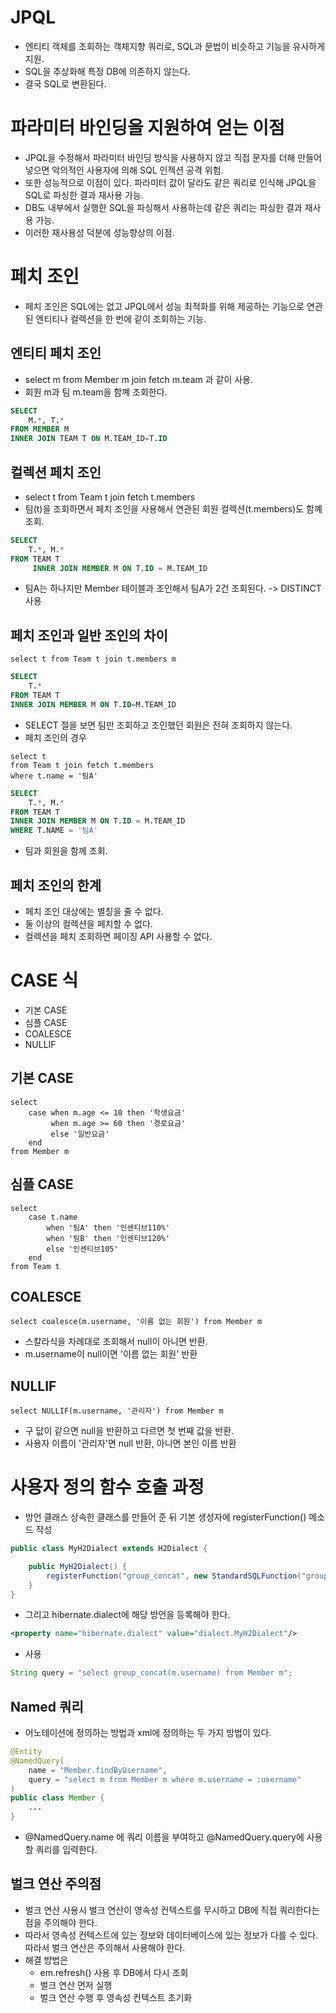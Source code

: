 # JPQL
- 엔티티 객체를 조회하는 객체지향 쿼리로, SQL과 문법이 비슷하고 기능을 유사하게 지원.
- SQL을 추상화해 특정 DB에 의존하지 않는다.
- 결국 SQL로 변환된다.

# 파라미터 바인딩을 지원하여 얻는 이점
- JPQL을 수정해서 파라미터 바인딩 방식을 사용하지 않고 직접 문자를 더해 만들어 넣으면 악의적인 사용자에 의해 SQL 인젝션 공격 위험.
- 또한 성능적으로 이점이 있다. 파라미터 값이 달라도 같은 쿼리로 인식해 JPQL을 SQL로 파싱한 결과 재사용 가능.
- DB도 내부에서 실행한 SQL을 파싱해서 사용하는데 같은 쿼리는 파싱한 결과 재사용 가능.
- 이러한 재사용성 덕분에 성능향상의 이점.

# 페치 조인
- 페치 조인은 SQL에는 없고 JPQL에서 성능 최적화를 위해 제공하는 기능으로 연관된 엔티티나 컬렉션을 한 번에 같이 조회하는 기능.

## 엔티티 페치 조인
- select m from Member m join fetch m.team 과 같이 사용.
- 회원 m과 팀 m.team을 함꼐 조회한다. 
```sql
SELECT 
    M.*, T.*
FROM MEMBER M 
INNER JOIN TEAM T ON M.TEAM_ID=T.ID
```

## 컬렉션 페치 조인
- select t from Team t join fetch t.members
- 팀(t)을 조회하면서 페치 조인을 사용해서 연관된 회원 컬렉션(t.members)도 함꼐 조회.
```sql
SELECT
    T.*, M.*
FROM TEAM T
     INNER JOIN MEMBER M ON T.ID = M.TEAM_ID
```
- 팀A는 하나지만 Member 테이블과 조인해서 팀A가 2건 조회된다. -> DISTINCT 사용

## 페치 조인과 일반 조인의 차이
```jpaql
select t from Team t join t.members m
```
```sql
SELECT
    T.*
FROM TEAM T
INNER JOIN MEMBER M ON T.ID=M.TEAM_ID
```
- SELECT 절을 보면 팀만 조회하고 조인했던 회원은 전혀 조회하지 않는다.
- 페치 조인의 경우
```jpaql
select t
from Team t join fetch t.members
where t.name = '팀A'
```
```sql
SELECT 
    T.*, M.*
FROM TEAM T
INNER JOIN MEMBER M ON T.ID = M.TEAM_ID
WHERE T.NAME = '팀A'
```
- 팀과 회원을 함께 조회.

## 페치 조인의 한계
- 페치 조인 대상에는 별칭을 줄 수 없다.
- 둘 이상의 컬렉션을 페치할 수 없다.
- 컬렉션을 페치 조회하면 페이징 API 사용할 수 없다.

# CASE 식
- 기본 CASE
- 심플 CASE
- COALESCE
- NULLIF

## 기본 CASE 
```jpaql
select 
    case when m.age <= 10 then '학생요금'
         when m.age >= 60 then '경로요금'
         else '일반요금'
    end
from Member m
```

## 심플 CASE
```jpaql
select 
    case t.name
        when '팀A' then '인센티브110%'
        when '팀B' then '인센티브120%'
        else '인센티브105'        
    end
from Team t
```

## COALESCE
```jpaql
select coalesce(m.username, '이름 없는 회원') from Member m 
```
- 스칼라식을 차례대로 조회해서 null이 아니면 반환.
- m.username이 null이면 '이름 없는 회원' 반환

## NULLIF
```jpaql
select NULLIF(m.username, '관리자') from Member m
```
- 구 닶이 같으면 null을 반환하고 다르면 첫 번째 값을 반환.
- 사용자 이름이 '관리자'면 null 반환, 아니면 본인 이름 반환

# 사용자 정의 함수 호출 과정
- 방언 클래스 상속한 클래스를 만들어 준 뒤 기본 생성자에 registerFunction() 메소드 작성
```java
public class MyH2Dialect extends H2Dialect {

	public MyH2Dialect() {
		registerFunction("group_concat", new StandardSQLFunction("group_concat", StandardBasicTypes.STRING));
	}
}
```
- 그리고 hibernate.dialect에 해당 방언을 등록해야 한다.
```xml
<property name="hibernate.dialect" value="dialect.MyH2Dialect"/>
```
- 사용
```java
String query = "select group_concat(m.username) from Member m";
```

## Named 쿼리
- 어노테이션에 정의하는 방법과 xml에 정의하는 두 가지 방법이 있다.
```java
@Entity
@NamedQuery(
	name = "Member.findByUsername",
	query = "select m from Member m where m.username = :username"
)
public class Member {
    ...
}
```
- @NamedQuery.name 에 쿼리 이름을 부여하고 @NamedQuery.query에 사용할 쿼리를 입력한다.

## 벌크 연산 주의점
- 벌크 연산 사용시 벌크 연산이 영속성 컨텍스트를 무시하고 DB에 직접 쿼리한다는 점을 주의해야 한다.
- 따라서 영속성 컨텍스트에 있는 정보와 데이터베이스에 있는 정보가 다를 수 있다. 따라서 벌크 연산은 주의해서 사용해야 한다.
- 해결 방법은 
  - em.refresh() 사용 후 DB에서 다시 조회
  - 벌크 연산 먼저 실행
  - 벌크 연산 수행 후 영속성 컨텍스트 초기화
